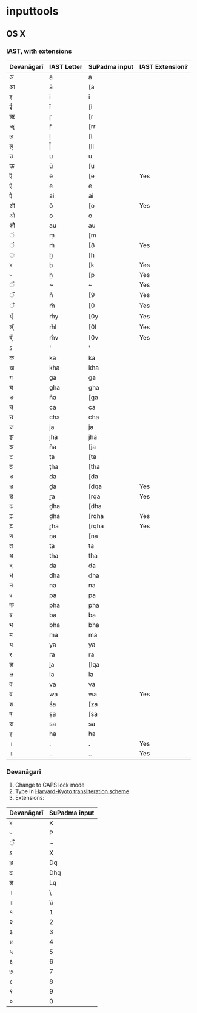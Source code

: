 # inputtools

## OS X
### IAST, with extensions

Devanāgarī | IAST Letter | SuPadma input | IAST Extension?
----------- | ----------- | ------------- | ---------
अ|a|a
आ|ā|[a
इ|i|i
ई|ī|[i
ऋ|ṛ|[r
ॠ|ṝ|[rr
ऌ|ḷ|[l
ॡ|ḹ|[ll
उ|u|u
ऊ|ū|[u
ऎ|ĕ|[e|Yes
ऐ|e|e
ऐ|ai|ai
ऒ|ŏ|[o|Yes
ओ|o|o
औ|au|au
ं|ṃ|[m
ं|ṁ|[8|Yes
ः|ḥ|[h
ᳵ|ḫ|[k|Yes
ᳶ|ẖ|[p|Yes
ँ|~|~|Yes
ँ|n̐|[9|Yes
ँ|m̐|[0|Yes
य्ँ|m̐y|[0y|Yes
ल्ँ|m̐l|[0l|Yes
व्ँ|m̐v|[0v|Yes
ऽ|'|'
क|ka|ka
ख|kha|kha
ग|ga|ga
घ|gha|gha
ङ|ṅa|[ga
च|ca|ca
छ|cha|cha
ज|ja|ja
झ|jha|jha
ञ|ña|[ja
ट|ṭa|[ta
ठ|ṭha|[tha
ड|da|[da
ड़|ḏa|[dqa|Yes
ड़|ṟa|[rqa|Yes
ढ|ḍha|[dha
ढ़|ḏha|[rqha|Yes
ढ़|ṟha|[rqha|Yes
ण|ṇa|[na
त|ta|ta
थ|tha|tha
द|da|da
ध|dha|dha
न|na|na
प|pa|pa
फ|pha|pha
ब|ba|ba
भ|bha|bha
म|ma|ma
य|ya|ya
र|ra|ra
ळ|ḻa|[lqa
ल|la|la
व|va|va
व|wa|wa|Yes
श|śa|[za
ष|ṣa|[sa
स|sa|sa
ह|ha|ha
।|.|.|Yes
॥|..|..|Yes

### Devanāgarī
1. Change to CAPS lock mode
2. Type in [Harvard-Kyoto transliteration scheme](https://en.wikipedia.org/wiki/Harvard-Kyoto)
3. Extensions:

Devanāgarī | SuPadma input
----------- | -------------
ᳵ|K
ᳶ|P
ँ|~
ऽ|X
ड़|Dq
ढ़|Dhq
ळ|Lq
।|\
॥|\\\\
१|1
२|2
३|3
४|4
५|5
६|6
७|7
८|8
९|9
०|0
